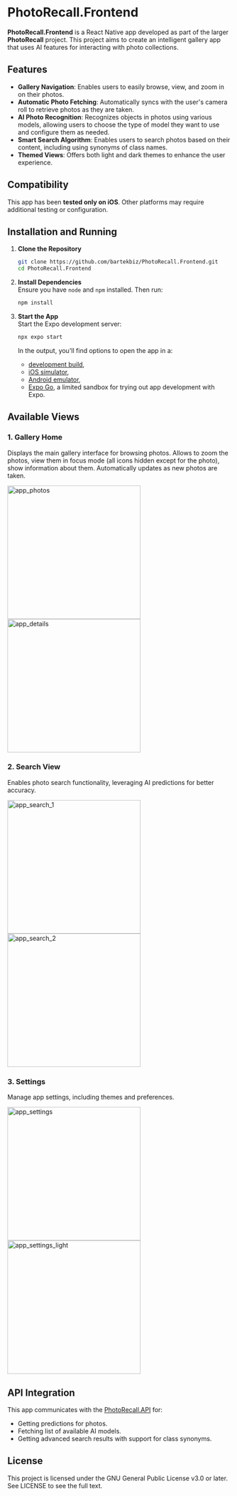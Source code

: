 # PhotoRecall.Frontend

**PhotoRecall.Frontend** is a React Native app developed as part of the larger **PhotoRecall** project. This project aims to create an intelligent gallery app that uses AI features for interacting with photo collections.

## Features
- **Gallery Navigation**: Enables users to easily browse, view, and zoom in on their photos.
- **Automatic Photo Fetching**: Automatically syncs with the user's camera roll to retrieve photos as they are taken.
- **AI Photo Recognition**: Recognizes objects in photos using various models, allowing users to choose the type of model they want to use and configure them as needed.
- **Smart Search Algorithm**: Enables users to search photos based on their content, including using synonyms of class names.
- **Themed Views**: Offers both light and dark themes to enhance the user experience.

## Compatibility

This app has been **tested only on iOS**. Other platforms may require additional testing or configuration.

## Installation and Running

1.  **Clone the Repository**

    ```bash
    git clone https://github.com/bartekbiz/PhotoRecall.Frontend.git  
    cd PhotoRecall.Frontend
    ```

2.  **Install Dependencies**  
    Ensure you have `node` and `npm` installed. Then run:

    ```bash
    npm install  
    ```

3.  **Start the App**  
    Start the Expo development server:

    ```bash
    npx expo start  
    ```
    In the output, you'll find options to open the app in a:
    - [development build](https://docs.expo.dev/develop/development-builds/introduction/),
    - [iOS simulator](https://docs.expo.dev/workflow/ios-simulator/),
    - [Android emulator](https://docs.expo.dev/workflow/android-studio-emulator/),
    - [Expo Go](https://expo.dev/go), a limited sandbox for trying out app development with Expo.


## Available Views

### 1. **Gallery Home**

Displays the main gallery interface for browsing photos. Allows to zoom the photos, view them in focus mode (all icons hidden except for the photo), show information about them. Automatically updates as new photos are taken.

<img src="readme/app_photos.PNG" alt="app_photos" width="300"/>

<img src="readme/app_details.PNG" alt="app_details" width="300"/>

### 2. **Search View**

Enables photo search functionality, leveraging AI predictions for better accuracy.

<img src="readme/app_search_1.PNG" alt="app_search_1" width="300"/>

<img src="readme/app_search_2.PNG" alt="app_search_2" width="300"/>

### 3. **Settings**

Manage app settings, including themes and preferences.

<img src="readme/app_settings.PNG" alt="app_settings" width="300"/>
<img src="readme/app_settings_light.PNG" alt="app_settings_light" width="300"/>

## API Integration

This app communicates with the [PhotoRecall.API](https://github.com/bartekbiz/PhotoRecall.API) for:

- Getting predictions for photos.
- Fetching list of available AI models.
- Getting advanced search results with support for class synonyms.

## License

This project is licensed under the GNU General Public License v3.0 or later. See LICENSE to see the full text.
